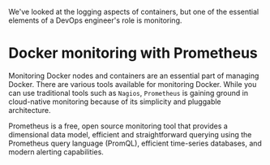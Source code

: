 We've looked at the logging aspects of containers, but one of the essential elements of a DevOps engineer's role is monitoring.

# Docker monitoring with Prometheus

Monitoring Docker nodes and containers are an essential part of managing Docker. There are various tools available for monitoring Docker. While you can use traditional tools such as `Nagios`, `Prometheus` is gaining ground in cloud-native monitoring because of its simplicity and pluggable architecture.

Prometheus is a free, open source monitoring tool that provides a dimensional data model, efficient and straightforward querying using the Prometheus query language    (PromQL), efficient time-series databases, and modern alerting capabilities.
